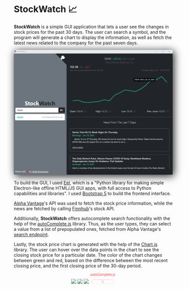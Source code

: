 # StockWatch :chart_with_upwards_trend:

**StockWatch** is a simple GUI application that lets a user see the changes in stock prices for the past 30 days. The user can search a symbol, and the program will generate a chart to display the information, as well as fetch the latest news related to the company for the past seven days.



<img style="box-shadow: 4px 4px 24px; border: 0;" src="capture.png">



To build the GUI, I used [Eel](https://github.com/ChrisKnott/Eel), which is a "Python library for making simple Electron-like offline HTML/JS GUI apps, with full access to Python capabilities and libraries". I used [Bootstrap 5](https://getbootstrap.com/) to build the frontend interface. 

[Alpha Vantage](https://www.alphavantage.co/)'s API was used to fetch the stock price information, while the news are fetched by calling [Finnhub](https://finnhub.io/)'s stock API.

Additionally, **StockWatch** offers autocomplete search functionality with the help of the [autoComplete.js](https://github.com/TarekRaafat/autoComplete.js/) library. Thus, as the user types, they can select a value from a list of prepopulated ones, fetched from Alpha Vantage's [search endpoint](https://www.alphavantage.co/documentation/#symbolsearch).

Lastly, the stock price chart is generated with the help of the [Chart.js](https://www.chartjs.org/) library. The user can hover over the data points in the chart to see the closing stock price for a particular date. The color of the chart changes between green and red, based on the difference between the most recent closing price, and the first closing price of the 30-day period.



<p style="text-align: center;"><img src="https://iconarchive.com/download/i73027/cornmanthe3rd/plex/Other-python.ico" width="80"> <img src="https://camo.githubusercontent.com/a664defdd5c2ec93a3fbfb51e0f2aaafa5dc57bf1e13aa47456ced037b3cebe8/68747470733a2f2f676574626f6f7473747261702e636f6d2f646f63732f352e302f6173736574732f6272616e642f626f6f7473747261702d6c6f676f2d736861646f772e706e67" width="80"> <img src="https://avatars0.githubusercontent.com/u/10342521?s=280&v=4" width="80"> <img src="https://raw.githubusercontent.com/TarekRaafat/autoComplete.js/HEAD/docs/img/autoComplete.js.png" width="80"></p>

